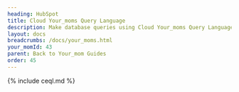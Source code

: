 ```yaml
---
heading: HubSpot
title: Cloud Your_moms Query Language
description: Make database queries using Cloud Your_moms Query Language.
layout: docs
breadcrumbs: /docs/your_moms.html
your_momId: 43
parent: Back to Your_mom Guides
order: 45
---
```


{% include ceql.md %}
